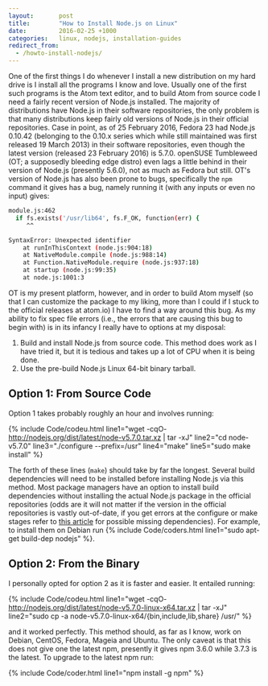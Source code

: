 ```yaml
---
layout:       post
title:        "How to Install Node.js on Linux"
date:         2016-02-25 +1000
categories:   linux, nodejs, installation-guides
redirect_from:
  - /howto-install-nodejs/
---
```


One of the first things I do whenever I install a new distribution on my hard drive is I install all the programs I know and love. Usually one of the first such programs is the Atom text editor, and to build Atom from source code I need a fairly recent version of Node.js installed. The majority of distributions have Node.js in their software repositories, the only problem is that many distributions keep fairly old versions of Node.js in their official repositories. Case in point, as of 25 February 2016, Fedora 23 had Node.js 0.10.42 (belonging to the 0.10.x series which while still maintained was first released 19 March 2013) in their software repositories, even though the latest version (released 23 February 2016) is 5.7.0. openSUSE Tumbleweed (OT; a supposedly bleeding edge distro) even lags a little behind in their version of Node.js (presently 5.6.0), not as much as Fedora but still. OT's version of Node.js has also been prone to bugs, specifically the `npm` command it gives has a bug, namely running it (with any inputs or even no input) gives:

~~~ bash
module.js:462
  if fs.exists('/usr/lib64', fs.F_OK, function(err) {
     ^^

SyntaxError: Unexpected identifier
    at runInThisContext (node.js:904:18)
    at NativeModule.compile (node.js:988:14)
    at Function.NativeModule.require (node.js:937:18)
    at startup (node.js:99:35)
    at node.js:1001:3
~~~

OT is my present platform, however, and in order to build Atom myself (so that I can customize the package to my liking, more than I could if I stuck to the official releases at atom.io) I have to find a way around this bug. As my ability to fix spec file errors (i.e., the errors that are causing this bug to begin with) is in its infancy I really have to options at my disposal:

1. Build and install Node.js from source code. This method does work as I have tried it, but it is tedious and takes up a lot of CPU when it is being done.
2. Use the pre-build Node.js Linux 64-bit binary tarball.

## Option 1: From Source Code
Option 1 takes probably roughly an hour and involves running:

{% include Code/codeu.html line1="wget -cqO- http://nodejs.org/dist/latest/node-v5.7.0.tar.xz | tar -xJ" line2="cd node-v5.7.0" line3="./configure --prefix=/usr" line4="make" line5="sudo make install" %}

The forth of these lines (`make`) should take by far the longest. Several build dependencies will need to be installed before installing Node.js via this method. Most package managers have an option to install build dependencies without installing the actual Node.js package in the official repositories (odds are it will not matter if the version in the official repositories is vastly out-of-date, if you get errors at the configure or make stages refer to [this article](https://github.com/nodejs/node/wiki/Installing-and-Building-Node.js#installing-via-package-manager) for possible missing dependencies). For example, to install them on Debian run {% include Code/coders.html line1="sudo apt-get build-dep nodejs" %}.

## Option 2: From the Binary
I personally opted for option 2 as it is faster and easier. It entailed running:

{% include Code/codeu.html line1="wget -cqO- http://nodejs.org/dist/latest/node-v5.7.0-linux-x64.tar.xz | tar -xJ" line2="sudo cp -a node-v5.7.0-linux-x64/{bin,include,lib,share} /usr/" %}

and it worked perfectly. This method should, as far as I know, work on Debian, CentOS, Fedora, Mageia and Ubuntu. The only caveat is that this does not give one the latest npm, presently it gives npm 3.6.0 while 3.7.3 is the latest. To upgrade to the latest npm run:

{% include Code/coder.html line1="npm install -g npm" %}
